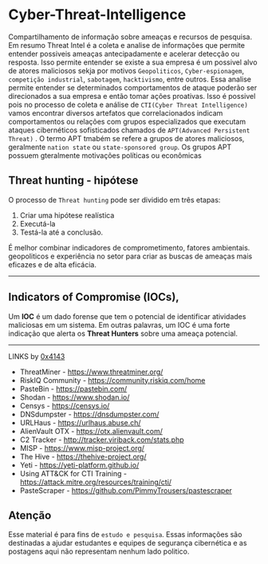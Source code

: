 # Cyber-Threat-Intelligence
Compartilhamento de informação sobre ameaças e recursos de pesquisa.
Em resumo Threat Intel é a coleta e analise de informações que permite entender possiveis ameaças antecipadamente e acelerar detecção ou resposta. Isso permite entender se existe a sua empresa é um possivel alvo de atores maliciosos sekja por motivos `Geopoliticos`, `Cyber-espionagem`, `competição industrial`, `sabotagem`, `hacktivismo`, entre outros.
Essa analise permite entender se determinados comportamentos de ataque poderão ser direcionados a sua empresa e então tomar ações proativas. Isso é possivel pois no processo de coleta e análise de `CTI(Cyber Threat Intelligence)` vamos encontrar diversos artefatos que correlacionados indicam comportamentos ou relações com grupos especializados que executam ataques cibernéticos sofisticados chamados de `APT(Advanced Persistent Threat)` . O termo APT tmabém se refere a grupos de atores maliciosos, geralmente `nation state` ou `state-sponsored group`. Os grupos APT possuem gteralmente motivações políticas ou econômicas

## Threat hunting - hipótese
O processo de `Threat hunting` pode ser dividido em três etapas:

1. Criar uma hipótese realística
2. Executá-la
3. Testá-la até a conclusão.

É melhor combinar indicadores de comprometimento, fatores ambientais. geopoliticos e experiência no setor para criar as buscas de ameaças mais eficazes e de alta eficácia.

------------

## Indicators of Compromise (IOCs),

Um **IOC** é um dado forense que tem o potencial de identificar atividades maliciosas em um sistema. Em outras palavras, um IOC é uma forte indicação que alerta os **Threat Hunters** sobre uma ameaça potencial.

------------
LINKS by [0x4143](https://github.com/0x4143/malware-gems "0x4143")
- ThreatMiner - https://www.threatminer.org/
- RiskIQ Community - https://community.riskiq.com/home
- PasteBin - https://pastebin.com/
- Shodan - https://www.shodan.io/
- Censys - https://censys.io/
- DNSdumpster - https://dnsdumpster.com/
- URLHaus - https://urlhaus.abuse.ch/
- AlienVault OTX - https://otx.alienvault.com/
- C2 Tracker - http://tracker.viriback.com/stats.php
- MISP - https://www.misp-project.org/
- The Hive - https://thehive-project.org/
- Yeti - https://yeti-platform.github.io/
- Using ATT&CK for CTI Training - https://attack.mitre.org/resources/training/cti/
- PasteScraper - https://github.com/PimmyTrousers/pastescraper


## Atenção
Esse material é para fins de `estudo e pesquisa`.
Essas informações são  destinadas a ajudar estudantes e equipes de segurança cibernética e as postagens aqui não representam nenhum lado politico.
